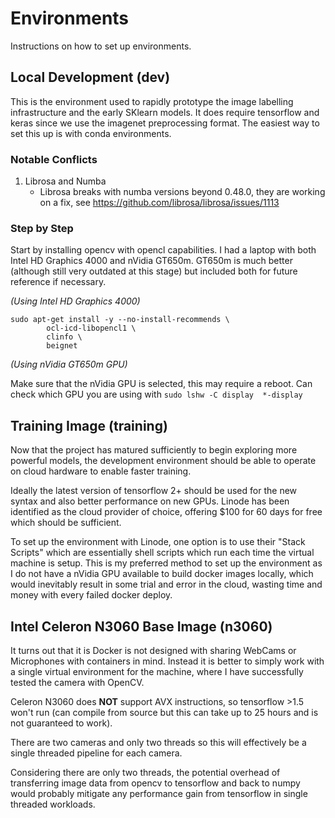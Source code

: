 # Environments
Instructions on how to set up environments.

## Local Development (dev)

This is the environment used to rapidly prototype the image labelling infrastructure and the early SKlearn models. It does require tensorflow and keras since we use the imagenet preprocessing format. The easiest way to set this up is with conda environments.

### Notable Conflicts

1. Librosa and Numba
   * Librosa breaks with numba versions beyond 0.48.0, they are working on a fix, see https://github.com/librosa/librosa/issues/1113

### Step by Step 

Start by installing opencv with opencl capabilities. I had a laptop with both Intel HD Graphics 4000 and nVidia GT650m. GT650m is much better (although still very outdated at this stage) but included both for future reference if necessary.

*(Using Intel HD Graphics 4000)*
```
sudo apt-get install -y --no-install-recommends \
        ocl-icd-libopencl1 \
        clinfo \
        beignet
```

*(Using nVidia GT650m GPU)*

Make sure that the nVidia GPU is selected, this may require a reboot. Can check which GPU you are using with `sudo lshw -C display  *-display`




## Training Image (training)

Now that the project has matured sufficiently to begin exploring more powerful models, the development environment should be able to operate on cloud hardware to enable faster training.

Ideally the latest version of tensorflow 2+ should be used for the new syntax and also better performance on new GPUs. Linode has been identified as the cloud provider of choice, offering $100 for 60 days for free which should be sufficient.

To set up the environment with Linode, one option is to use their "Stack Scripts" which are essentially shell scripts which run each time the virtual machine is setup. This is my preferred method to set up the environment as I do not have a nVidia GPU available to build docker images locally, which would inevitably result in some trial and error in the cloud, wasting time and money with every failed docker deploy.

## Intel Celeron N3060 Base Image (n3060)

It turns out that it is Docker is not designed with sharing WebCams or Microphones with containers in mind. Instead it is better to simply work with a single virtual environment for the machine, where I have successfully tested the camera with OpenCV.

Celeron N3060 does **NOT** support AVX instructions, so tensorflow >1.5 won't run (can compile from source but this can take up to 25 hours and is not guaranteed to work).

There are two cameras and only two threads so this will effectively be a single threaded pipeline for each camera.

Considering there are only two threads, the potential overhead of transferring image data from opencv to tensorflow and back to numpy would probably mitigate any performance gain from tensorflow in single threaded workloads.

